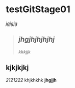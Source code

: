 # testGitStage01
*jgjgjg*
>## *jhgjhjhjhjhj* 
>*kkkjjk*
## kjkjkjkj
*2121222*
khjkhkhk 
**jhgjjh**

